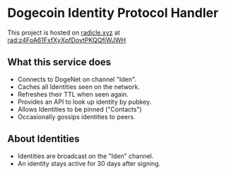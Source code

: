 # Dogecoin Identity Protocol Handler

This project is hosted on [radicle.xyz](radicle.xyz) at [rad:z4FoA61FxfXyXpfDovtPKQQfiWJWH](https://app.radicle.xyz/nodes/ash.radicle.garden/z4FoA61FxfXyXpfDovtPKQQfiWJWH)

## What this service does

* Connects to DogeNet on channel "Iden".
* Caches all Identities seen on the network.
* Refreshes their TTL when seen again.
* Provides an API to look up identity by pubkey.
* Allows Identities to be pinned ("Contacts")
* Occasionally gossips identities to peers.

## About Identities

* Identities are broadcast on the "Iden" channel.
* An identity stays active for 30 days after signing.
